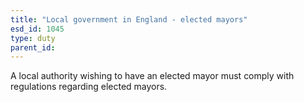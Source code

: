 ```yaml
---
title: "Local government in England - elected mayors"
esd_id: 1045
type: duty
parent_id:  
---
```


A local authority wishing to have an elected mayor must comply with regulations regarding elected mayors.

